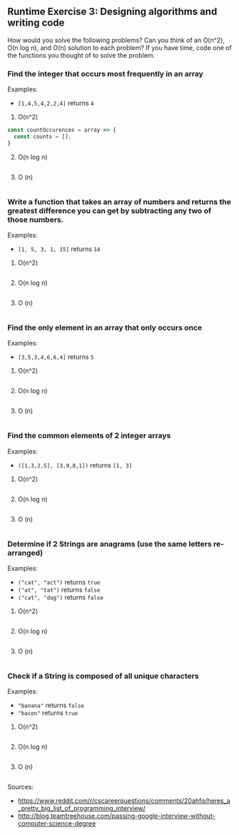 ## Runtime Exercise 3: Designing algorithms and writing code
How would you solve the following problems? 
Can you think of an O(n^2), O(n log n), and O(n) solution to each problem?
If you have time, code one of the functions you thought of to solve the problem.


### Find the integer that occurs most frequently in an array
Examples: 
- `[1,4,5,4,2,2,4]` returns `4`

1. O(n^2)

```javascript
const countOccurences = array => {
  const counts = [];
}
```

2. O(n log n)

```javascript

```

3. O (n)

```javascript

```



### Write a function that takes an array of numbers and returns the greatest difference you can get by subtracting any two of those numbers.
Examples:
- `[1, 5, 3, 1, 15]` returns `14`

1. O(n^2)

```javascript

```

2. O(n log n)

```javascript

```

3. O (n)

```javascript

```



### Find the only element in an array that only occurs once
Examples:
- `[3,5,3,4,6,6,4]` returns `5`

1. O(n^2)

```javascript

```

2. O(n log n)

```javascript

```

3. O (n)

```javascript

```




### Find the common elements of 2 integer arrays
Examples:
- `([1,3,2,5], [3,9,8,1])` returns `[1, 3]`

1. O(n^2)

```javascript

```

2. O(n log n)

```javascript

```

3. O (n)

```javascript

```




### Determine if 2 Strings are anagrams (use the same letters re-arranged)
Examples: 
- `("cat", "act")` returns `true`
- `("at", "tat")`  returns `false`
- `("cat", "dog")` returns `false`

1. O(n^2)

```javascript

```

2. O(n log n)

```javascript

```

3. O (n)

```javascript

```



### Check if a String is composed of all unique characters
Examples:
- `"banana"` returns `false`
- `"bacon"` returns `true`

1. O(n^2)

```javascript

```

2. O(n log n)

```javascript

```

3. O (n)

```javascript

```





Sources:
- https://www.reddit.com/r/cscareerquestions/comments/20ahfq/heres_a_pretty_big_list_of_programming_interview/
- http://blog.teamtreehouse.com/passing-google-interview-without-computer-science-degree
